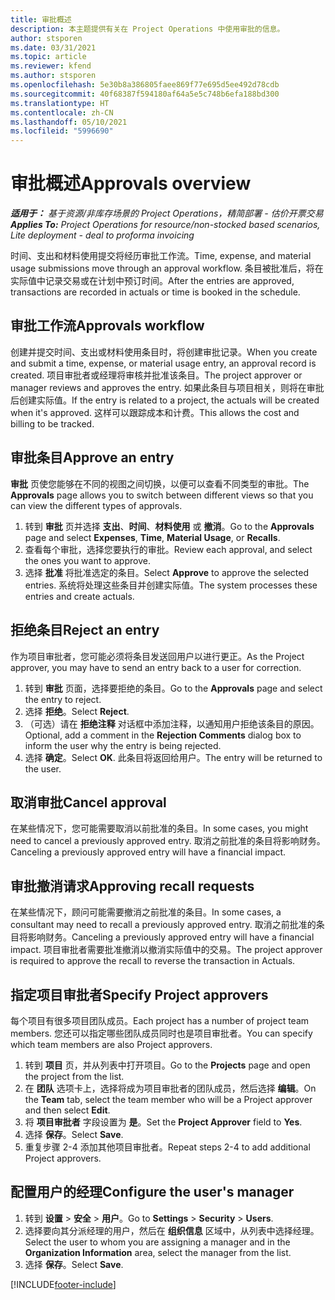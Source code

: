 ```yaml
---
title: 审批概述
description: 本主题提供有关在 Project Operations 中使用审批的信息。
author: stsporen
ms.date: 03/31/2021
ms.topic: article
ms.reviewer: kfend
ms.author: stsporen
ms.openlocfilehash: 5e30b8a386805faee869f77e695d5ee492d78cdb
ms.sourcegitcommit: 40f68387f594180af64a5e5c748b6efa188bd300
ms.translationtype: HT
ms.contentlocale: zh-CN
ms.lasthandoff: 05/10/2021
ms.locfileid: "5996690"
---
```

# <a name="approvals-overview"></a><span data-ttu-id="33e70-103">审批概述</span><span class="sxs-lookup"><span data-stu-id="33e70-103">Approvals overview</span></span>

<span data-ttu-id="33e70-104">_**适用于：** 基于资源/非库存场景的 Project Operations，精简部署 - 估价开票交易_</span><span class="sxs-lookup"><span data-stu-id="33e70-104">_**Applies To:** Project Operations for resource/non-stocked based scenarios, Lite deployment - deal to proforma invoicing_</span></span>

<span data-ttu-id="33e70-105">时间、支出和材料使用提交将经历审批工作流。</span><span class="sxs-lookup"><span data-stu-id="33e70-105">Time, expense, and material usage submissions move through an approval workflow.</span></span> <span data-ttu-id="33e70-106">条目被批准后，将在实际值中记录交易或在计划中预订时间。</span><span class="sxs-lookup"><span data-stu-id="33e70-106">After the entries are approved, transactions are recorded in actuals or time is booked in the schedule.</span></span>

## <a name="approvals-workflow"></a><span data-ttu-id="33e70-107">审批工作流</span><span class="sxs-lookup"><span data-stu-id="33e70-107">Approvals workflow</span></span>
<span data-ttu-id="33e70-108">创建并提交时间、支出或材料使用条目时，将创建审批记录。</span><span class="sxs-lookup"><span data-stu-id="33e70-108">When you create and submit a time, expense, or material usage entry, an approval record is created.</span></span> <span data-ttu-id="33e70-109">项目审批者或经理将审核并批准该条目。</span><span class="sxs-lookup"><span data-stu-id="33e70-109">The project approver or manager reviews and approves the entry.</span></span> <span data-ttu-id="33e70-110">如果此条目与项目相关，则将在审批后创建实际值。</span><span class="sxs-lookup"><span data-stu-id="33e70-110">If the entry is related to a project, the actuals will be created when it's approved.</span></span> <span data-ttu-id="33e70-111">这样可以跟踪成本和计费。</span><span class="sxs-lookup"><span data-stu-id="33e70-111">This allows the cost and billing to be tracked.</span></span>

## <a name="approve-an-entry"></a><span data-ttu-id="33e70-112">审批条目</span><span class="sxs-lookup"><span data-stu-id="33e70-112">Approve an entry</span></span>
<span data-ttu-id="33e70-113"> **审批** 页使您能够在不同的视图之间切换，以便可以查看不同类型的审批。</span><span class="sxs-lookup"><span data-stu-id="33e70-113">The **Approvals** page allows you to switch between different views so that you can view the different types of approvals.</span></span>
  
1. <span data-ttu-id="33e70-114">转到 **审批** 页并选择 **支出**、**时间**、**材料使用** 或 **撤消**。</span><span class="sxs-lookup"><span data-stu-id="33e70-114">Go to the **Approvals** page and select **Expenses**, **Time**, **Material Usage**, or **Recalls**.</span></span>
2. <span data-ttu-id="33e70-115">查看每个审批，选择您要执行的审批。</span><span class="sxs-lookup"><span data-stu-id="33e70-115">Review each approval, and select the ones you want to approve.</span></span>
3. <span data-ttu-id="33e70-116">选择 **批准** 将批准选定的条目。</span><span class="sxs-lookup"><span data-stu-id="33e70-116">Select **Approve** to approve the selected entries.</span></span>
<span data-ttu-id="33e70-117">系统将处理这些条目并创建实际值。</span><span class="sxs-lookup"><span data-stu-id="33e70-117">The system processes these entries and create actuals.</span></span>

## <a name="reject-an-entry"></a><span data-ttu-id="33e70-118">拒绝条目</span><span class="sxs-lookup"><span data-stu-id="33e70-118">Reject an entry</span></span>
<span data-ttu-id="33e70-119">作为项目审批者，您可能必须将条目发送回用户以进行更正。</span><span class="sxs-lookup"><span data-stu-id="33e70-119">As the Project approver, you may have to send an entry back to a user for correction.</span></span>
  
1. <span data-ttu-id="33e70-120">转到 **审批** 页面，选择要拒绝的条目。</span><span class="sxs-lookup"><span data-stu-id="33e70-120">Go to the **Approvals** page and select the entry to reject.</span></span> 
2. <span data-ttu-id="33e70-121">选择 **拒绝**。</span><span class="sxs-lookup"><span data-stu-id="33e70-121">Select **Reject**.</span></span>
3. <span data-ttu-id="33e70-122">（可选）请在 **拒绝注释** 对话框中添加注释，以通知用户拒绝该条目的原因。</span><span class="sxs-lookup"><span data-stu-id="33e70-122">Optional, add a comment in the **Rejection Comments** dialog box to inform the user why the entry is being rejected.</span></span>
4. <span data-ttu-id="33e70-123">选择 **确定**。</span><span class="sxs-lookup"><span data-stu-id="33e70-123">Select **OK**.</span></span> <span data-ttu-id="33e70-124">此条目将返回给用户。</span><span class="sxs-lookup"><span data-stu-id="33e70-124">The entry will be returned to the user.</span></span>
  
## <a name="cancel-approval"></a><span data-ttu-id="33e70-125">取消审批</span><span class="sxs-lookup"><span data-stu-id="33e70-125">Cancel approval</span></span>
<span data-ttu-id="33e70-126">在某些情况下，您可能需要取消以前批准的条目。</span><span class="sxs-lookup"><span data-stu-id="33e70-126">In some cases, you might need to cancel a previously approved entry.</span></span> <span data-ttu-id="33e70-127">取消之前批准的条目将影响财务。</span><span class="sxs-lookup"><span data-stu-id="33e70-127">Canceling a previously approved entry will have a financial impact.</span></span> 

## <a name="approving-recall-requests"></a><span data-ttu-id="33e70-128">审批撤消请求</span><span class="sxs-lookup"><span data-stu-id="33e70-128">Approving recall requests</span></span>
<span data-ttu-id="33e70-129">在某些情况下，顾问可能需要撤消之前批准的条目。</span><span class="sxs-lookup"><span data-stu-id="33e70-129">In some cases, a consultant may need to recall a previously approved entry.</span></span> <span data-ttu-id="33e70-130">取消之前批准的条目将影响财务。</span><span class="sxs-lookup"><span data-stu-id="33e70-130">Canceling a previously approved entry will have a financial impact.</span></span> <span data-ttu-id="33e70-131">项目审批者需要批准撤消以撤消实际值中的交易。</span><span class="sxs-lookup"><span data-stu-id="33e70-131">The project approver is required to approve the recall to reverse the transaction in Actuals.</span></span>

## <a name="specify-project-approvers"></a><span data-ttu-id="33e70-132">指定项目审批者</span><span class="sxs-lookup"><span data-stu-id="33e70-132">Specify Project approvers</span></span>
<span data-ttu-id="33e70-133">每个项目有很多项目团队成员。</span><span class="sxs-lookup"><span data-stu-id="33e70-133">Each project has a number of project team members.</span></span> <span data-ttu-id="33e70-134">您还可以指定哪些团队成员同时也是项目审批者。</span><span class="sxs-lookup"><span data-stu-id="33e70-134">You can specify which team members are also Project approvers.</span></span>

1. <span data-ttu-id="33e70-135">转到 **项目** 页，并从列表中打开项目。</span><span class="sxs-lookup"><span data-stu-id="33e70-135">Go to the **Projects** page and open the project from the list.</span></span>
2. <span data-ttu-id="33e70-136">在 **团队** 选项卡上，选择将成为项目审批者的团队成员，然后选择 **编辑**。</span><span class="sxs-lookup"><span data-stu-id="33e70-136">On the **Team** tab, select the team member who will be a Project approver and then select **Edit**.</span></span>
3. <span data-ttu-id="33e70-137">将 **项目审批者** 字段设置为 **是**。</span><span class="sxs-lookup"><span data-stu-id="33e70-137">Set the **Project Approver** field to **Yes**.</span></span>
4. <span data-ttu-id="33e70-138">选择 **保存**。</span><span class="sxs-lookup"><span data-stu-id="33e70-138">Select **Save**.</span></span>
5. <span data-ttu-id="33e70-139">重复步骤 2-4 添加其他项目审批者。</span><span class="sxs-lookup"><span data-stu-id="33e70-139">Repeat steps 2-4 to add additional Project approvers.</span></span>

## <a name="configure-the-users-manager"></a><span data-ttu-id="33e70-140">配置用户的经理</span><span class="sxs-lookup"><span data-stu-id="33e70-140">Configure the user's manager</span></span>

1. <span data-ttu-id="33e70-141">转到 **设置** > **安全** > **用户**。</span><span class="sxs-lookup"><span data-stu-id="33e70-141">Go to **Settings** > **Security** > **Users**.</span></span>
2. <span data-ttu-id="33e70-142">选择要向其分派经理的用户，然后在 **组织信息** 区域中，从列表中选择经理。</span><span class="sxs-lookup"><span data-stu-id="33e70-142">Select the user to whom you are assigning a manager and in the **Organization Information** area, select the manager from the list.</span></span> 
3. <span data-ttu-id="33e70-143">选择 **保存**。</span><span class="sxs-lookup"><span data-stu-id="33e70-143">Select **Save**.</span></span>




[!INCLUDE[footer-include](../includes/footer-banner.md)]
